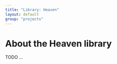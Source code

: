```yaml
---
title: "Library: Heaven"
layout: default
group: "projects"
---
```


# About the Heaven library
TODO ...
